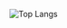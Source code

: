 ![Top Langs](https://github-readme-stats.vercel.app/api/top-langs/?username=dominhnhut01&hide=jupyter%20notebook,css,scss,html&exclude_repo=veni_vici,revolutionuc2023,recipe_dashboard,portfolio,autodrive_code,render_engine_3D,deeplearning.ai&theme=tokyonight)
